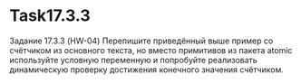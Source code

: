 # Task17.3.3
Задание 17.3.3 (HW-04)
Перепишите приведённый выше пример со счётчиком из основного текста, но вместо примитивов из пакета atomic используйте условную переменную и попробуйте реализовать динамическую проверку достижения конечного значения счётчиком.
